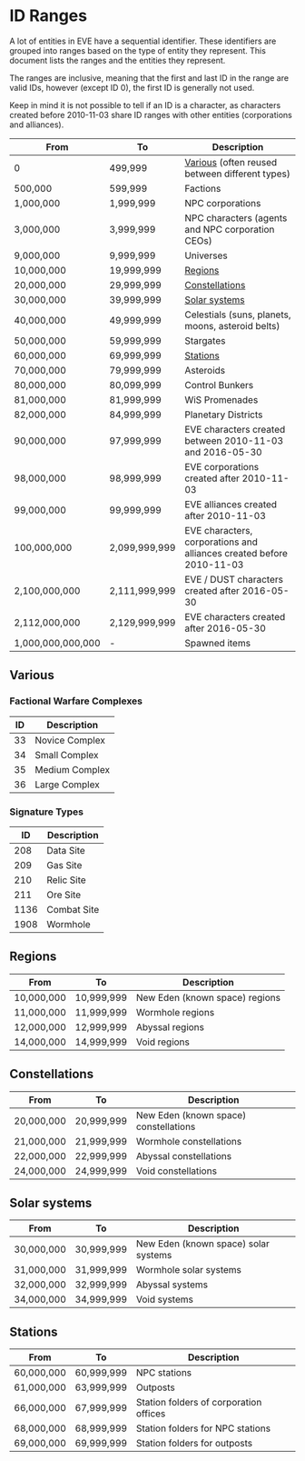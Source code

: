 # ID Ranges

A lot of entities in EVE have a sequential identifier.
These identifiers are grouped into ranges based on the type of entity they represent.
This document lists the ranges and the entities they represent.

The ranges are inclusive, meaning that the first and last ID in the range are valid IDs, however (except ID 0), the first ID is generally not used.

Keep in mind it is not possible to tell if an ID is a character, as characters created before 2010-11-03 share ID ranges with other entities (corporations and alliances).

| From              | To            | Description                                                          |
| ----------------- | ------------- | -------------------------------------------------------------------- |
| 0                 | 499,999       | [Various](#various) (often reused between different types)           |
| 500,000           | 599,999       | Factions                                                             |
| 1,000,000         | 1,999,999     | NPC corporations                                                     |
| 3,000,000         | 3,999,999     | NPC characters (agents and NPC corporation CEOs)                     |
| 9,000,000         | 9,999,999     | Universes                                                            |
| 10,000,000        | 19,999,999    | [Regions](#regions)                                                  |
| 20,000,000        | 29,999,999    | [Constellations](#constellations)                                    |
| 30,000,000        | 39,999,999    | [Solar systems](#solar-systems)                                      |
| 40,000,000        | 49,999,999    | Celestials (suns, planets, moons, asteroid belts)                    |
| 50,000,000        | 59,999,999    | Stargates                                                            |
| 60,000,000        | 69,999,999    | [Stations](#stations)                                                |
| 70,000,000        | 79,999,999    | Asteroids                                                            |
| 80,000,000        | 80,099,999    | Control Bunkers                                                      |
| 81,000,000        | 81,999,999    | WiS Promenades                                                       |
| 82,000,000        | 84,999,999    | Planetary Districts                                                  |
| 90,000,000        | 97,999,999    | EVE characters created between 2010-11-03 and 2016-05-30             |
| 98,000,000        | 98,999,999    | EVE corporations created after 2010-11-03                            |
| 99,000,000        | 99,999,999    | EVE alliances created after 2010-11-03                               |
| 100,000,000       | 2,099,999,999 | EVE characters, corporations and alliances created before 2010-11-03 |
| 2,100,000,000     | 2,111,999,999 | EVE / DUST characters created after 2016-05-30                       |
| 2,112,000,000     | 2,129,999,999 | EVE characters created after 2016-05-30                              |
| 1,000,000,000,000 | -             | Spawned items                                                        |

## Various

### Factional Warfare Complexes

| ID  | Description    |
| --- | -------------- |
| 33  | Novice Complex |
| 34  | Small Complex  |
| 35  | Medium Complex |
| 36  | Large Complex  |

### Signature Types

| ID   | Description |
| ---- | ----------- |
| 208  | Data Site   |
| 209  | Gas Site    |
| 210  | Relic Site  |
| 211  | Ore Site    |
| 1136 | Combat Site |
| 1908 | Wormhole    |

## Regions

| From       | To         | Description                    |
| ---------- | ---------- | ------------------------------ |
| 10,000,000 | 10,999,999 | New Eden (known space) regions |
| 11,000,000 | 11,999,999 | Wormhole regions               |
| 12,000,000 | 12,999,999 | Abyssal regions                |
| 14,000,000 | 14,999,999 | Void regions                   |

## Constellations

| From       | To         | Description                           |
| ---------- | ---------- | ------------------------------------- |
| 20,000,000 | 20,999,999 | New Eden (known space) constellations |
| 21,000,000 | 21,999,999 | Wormhole constellations               |
| 22,000,000 | 22,999,999 | Abyssal constellations                |
| 24,000,000 | 24,999,999 | Void constellations                   |

## Solar systems

| From       | To         | Description                          |
| ---------- | ---------- | ------------------------------------ |
| 30,000,000 | 30,999,999 | New Eden (known space) solar systems |
| 31,000,000 | 31,999,999 | Wormhole solar systems               |
| 32,000,000 | 32,999,999 | Abyssal systems                      |
| 34,000,000 | 34,999,999 | Void systems                         |

## Stations

| From       | To         | Description                            |
| ---------- | ---------- | -------------------------------------- |
| 60,000,000 | 60,999,999 | NPC stations                           |
| 61,000,000 | 63,999,999 | Outposts                               |
| 66,000,000 | 67,999,999 | Station folders of corporation offices |
| 68,000,000 | 68,999,999 | Station folders for NPC stations       |
| 69,000,000 | 69,999,999 | Station folders for outposts           |
